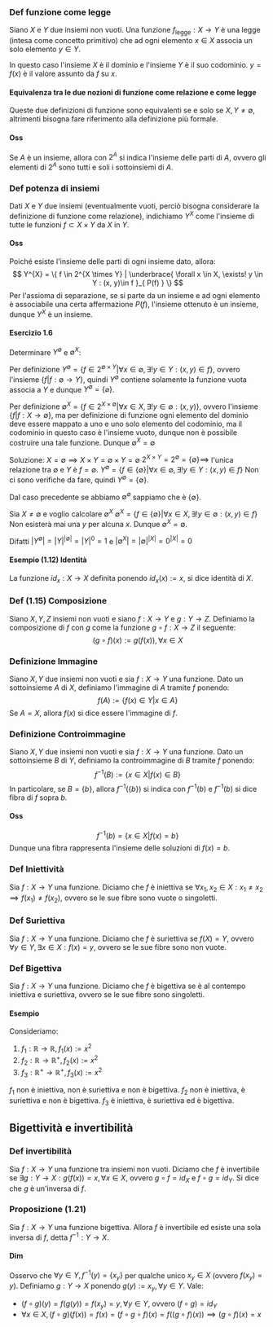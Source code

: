 ### Def funzione come legge
Siano $X$ e $Y$ due insiemi non vuoti.
Una funzione $f_{\text{legge}}:X \rightarrow Y$ è una legge (intesa come concetto primitivo) che ad ogni elemento $x \in X$ associa un solo elemento $y \in Y$.

In questo caso l'insieme $X$ è il dominio e l'insieme $Y$ è il suo codominio. $y = f(x)$ è il valore assunto da $f$ su $x$.

#### Equivalenza tra le due nozioni di funzione come relazione e come legge
Queste due definizioni di funzione sono equivalenti se e solo se $X, Y \neq \emptyset$, altrimenti bisogna fare riferimento alla definizione più formale.

#### Oss
Se $A$ è un insieme, allora con $2^{A}$ si indica l'insieme delle parti di $A$, ovvero gli elementi di $2^{A}$ sono tutti e soli i sottoinsiemi di $A$.

### Def potenza di insiemi
Dati $X$ e $Y$ due insiemi (eventualmente vuoti, perciò bisogna considerare la definizione di funzione come relazione), indichiamo $Y^{X}$ come l'insieme di tutte le funzioni $f \subset X \times Y$ da $X$ in $Y$.

#### Oss
Poiché esiste l'insieme delle parti di ogni insieme dato, allora:
$$
Y^{X} = \{ f \in 2^{X \times Y} | \underbrace{ \forall x \in X, \exists! y \in Y : (x, y)\in f }_{ P(f) } \}
$$
Per l'assioma di separazione, se si parte da un insieme e ad ogni elemento è associabile una certa affermazione $P(f)$, l'insieme ottenuto è un insieme, dunque $Y^{X}$ è un insieme.
#### Esercizio 1.6
Determinare $Y^{\emptyset}$ e $\emptyset^{X}$:

Per definizione $Y^{\emptyset} = \{ f \in 2^{\emptyset \times Y} | \forall x \in \emptyset, \exists!y \in Y : (x, y) \in f \}$, ovvero l'insieme $\{ f  | f: \emptyset \rightarrow Y \}$, quindi $Y^{\emptyset}$ contiene solamente la funzione vuota associa a $Y$ e dunque $Y^{\emptyset} = \{ \varnothing \}$.

Per definizione $\emptyset^{X} = \{ f \in 2^{X \times \emptyset} | \forall x \in X, \exists!y \in \emptyset : (x, y) \}$, ovvero l'insieme $\{ f | f : X \rightarrow \emptyset \}$, ma per definizione di funzione ogni elemento del dominio deve essere mappato a uno e uno solo elemento del codominio, ma il codominio in questo caso è l'insieme vuoto, dunque non è possibile costruire una tale funzione. Dunque $\emptyset^{X} =  \emptyset$

Soluzione:
$X = \emptyset \implies X \times Y = \emptyset \times Y = \emptyset$
$2^{X \times Y} = 2^{\emptyset} = \{ \emptyset \} \implies$ l'unica relazione tra $\emptyset$ e $Y$ è $f=\emptyset$.
$Y^{\emptyset} = \{ f \in \{ \emptyset \} | \forall x \in \emptyset, \exists!y \in Y: (x,y) \in f\}$
Non ci sono verifiche da fare, quindi $Y^{\emptyset} = \{ \emptyset \}$.

Dal caso precedente se abbiamo $\emptyset^{\emptyset}$ sappiamo che è $\{ \emptyset \}$.

Sia $X \neq \emptyset$ e voglio calcolare $\emptyset^{X}$
$\emptyset^{X} = \{ f \in \{ \emptyset \} | \forall x \in X, \exists!y \in \emptyset: (x, y) \in f \}$
Non esisterà mai una $y$ per alcuna $x$. Dunque $\emptyset^{X} = \emptyset$.

Difatti $|Y^{\emptyset}| = |Y|^{|\emptyset|} = |Y|^{0} = 1$ e $|\emptyset^{X}| = |\emptyset|^{|X|}=0^{|X|} =0$

#### Esempio (1.12) Identità
La funzione $id_{x}: X \rightarrow X$ definita ponendo $id_{x}(x):=x$, si dice identità di $X$.

### Def (1.15) Composizione
Siano $X, Y, Z$ insiemi non vuoti e siano $f:X\rightarrow Y$ e $g:Y\rightarrow Z$. Definiamo la composizione di $f$ con $g$ come la funzione $g \circ f: X \rightarrow Z$ il seguente:
$$
(g \circ f) (x) := g(f(x)), \forall x \in X
$$
### Definizione Immagine
Siano $X, Y$ due insiemi non vuoti e sia $f:X \rightarrow Y$ una funzione. Dato un sottoinsieme $A$ di $X$, definiamo l'immagine di $A$ tramite $f$ ponendo:
$$
f(A) := \{ f(x) \in Y | x \in A \}
$$
Se $A = X$, allora $f(x)$ si dice essere l'immagine di $f$.

### Definizione Controimmagine
Siano $X, Y$ due insiemi non vuoti e sia $f:X \rightarrow Y$ una funzione. Dato un sottoinsieme $B$ di $Y$, definiamo la controimmagine di $B$ tramite $f$ ponendo:
$$
f^{-1}(B) := \{ x \in X |f(x) \in B \} 
$$
In particolare, se $B = \{ b \}$, allora $f^{-1}(\{ b \})$ si indica con $f^{-1}(b)$ e $f^{-1}(b)$ si dice fibra di $f$ sopra $b$.

#### Oss
$$
f^{-1}(b) = \{ x \in X | f(x) = b \}
$$
Dunque una fibra rappresenta l'insieme delle soluzioni di $f(x) = b$.

### Def Iniettività
Sia $f: X \rightarrow Y$ una funzione.
Diciamo che $f$ è iniettiva se $\forall x_{1},x_{2}\in X : x_{1} \neq x_{2}\implies f(x_{1}) \neq f(x_{2})$, ovvero se le sue fibre sono vuote o singoletti.
### Def Suriettiva 
Sia $f: X \rightarrow Y$ una funzione.
Diciamo che $f$ è suriettiva se $f(X) = Y$, ovvero $\forall y\in Y, \exists x \in X : f(x) = y$, ovvero se le sue fibre sono non vuote.
### Def Bigettiva
Sia $f: X \rightarrow Y$ una funzione.
Diciamo che $f$ è bigettiva se è al contempo iniettiva e suriettiva, ovvero se le sue fibre sono singoletti.
#### Esempio
Consideriamo:
1. $f_{1}:\mathbb{R}\rightarrow \mathbb{R}, f_{1}(x):= x^{2}$
2. $f_{2}:\mathbb{R}\rightarrow \mathbb{R}^{+}, f_{2}(x) := x^{2}$
3. $f_{3}:\mathbb{R}^{+}\rightarrow \mathbb{R}^{+}, f_{3}(x) := x^{2}$

$f_{1}$ non è iniettiva, non è suriettiva e non è bigettiva.
$f_{2}$ non è iniettiva, è suriettiva e non è bigettiva.
$f_{3}$ è iniettiva, è suriettiva ed è bigettiva.

## Bigettività e invertibilità
### Def invertibilità
Sia $f:X \rightarrow Y$ una funzione tra insiemi non vuoti.
Diciamo che $f$ è invertibile se $\exists g:Y \rightarrow X  : g(f(x)) = x,  \forall x \in X$, ovvero $g \circ f = id_{X}$ e $f \circ g = id_{Y}$. Si dice che $g$ è un'inversa di $f$.

### Proposizione (1.21)
Sia $f:X \rightarrow Y$ una funzione bigettiva. Allora $f$ è invertibile ed esiste una sola inversa di $f$, detta $f^{-1}:Y\rightarrow X$.

#### Dim
Osservo che $\forall y \in Y, f^{-1}(y) = \{ x_{y} \}$ per qualche unico $x_{y} \in X$ (ovvero $f(x_{y}) = y$). Definiamo $g:Y\rightarrow X$ ponendo $g(y) := x_{y}, \forall y \in Y$.
Vale:
- $(f \circ g)(y) = f(g(y)) = f(x_{y}) = y, \forall y \in Y$, ovvero $(f \circ g) = id_{Y}$
- $\forall x \in X, (f \circ g)(f(x)) = f(x) = (f \circ g \circ f)(x) =f((g \circ f)(x)) \implies (g \circ f)(x) = x$